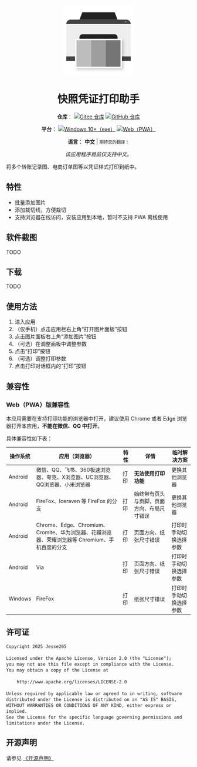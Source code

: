 <div align="center">

<img src="./docs/images/icon.svg" width="192" height="192" alt="App icon">

# 快照凭证打印助手

**仓库**：
[![Gitee 仓库](https://img.shields.io/badge/Gitee-仓库-C71D23?logo=gitee)][RepositoryOnGitee]
[![GitHub 仓库](https://img.shields.io/badge/GitHub-仓库-0969da?logo=github)][RepositoryOnGitHub]

**平台**：
[![Windows 10+（exe）](https://img.shields.io/badge/Windows_10+-exe-0078D4?logo=windows)][ReleaseOnGitee]
[![Web（PWA）](https://img.shields.io/badge/Web+-PWA-0078D4?logo=windows)][ReleaseOnGitee]

**语言**：
**中文** |
<small>期待您的翻译！</small>

_该应用程序目前仅支持中文。_

</div>

将多个转账记录图、电商订单图等以凭证样式打印到纸中。

## 特性

- 批量添加图片
- 添加裁切线，方便裁切
- 支持浏览器在线访问，安装应用到本地，暂时不支持 PWA 离线使用

## 软件截图

TODO

## 下载

TODO

## 使用方法

1. 进入应用
2. （仅手机）点击应用栏右上角“打开图片面板”按钮
3. 点击图片面板右上角“添加图片”按钮
4. （可选）在调整面板中调整参数
5. 点击“打印”按钮
6. （可选）调整打印参数
7. 点击打印对话框内的“打印”按钮

## 兼容性

### Web（PWA）版兼容性

本应用需要在支持打印功能的浏览器中打开，建议使用 Chrome 或者 Edge 浏览器打开本应用，**不能在微信、QQ 中打开**。

具体兼容性如下表：

| 操作系统 | 应用（浏览器）                                                                                 | 特性 | 详情                                       | 临时解决方案           |
| -------- | ---------------------------------------------------------------------------------------------- | ---- | ------------------------------------------ | ---------------------- |
| Android  | 微信、QQ、飞书、360极速浏览器、夸克、X浏览器、UC浏览器、QQ浏览器、小米浏览器                   | 打印 | **无法使用打印功能**                       | 更换其他浏览器         |
| Android  | FireFox、Iceraven 等 FireFox 的分支                                                            | 打印 | 始终带有页头与页脚，页面方向、布局尺寸错误 | 更换其他浏览器         |
| Android  | Chrome、Edge、Chromium、Cromite、华为浏览器、花瓣浏览器、荣耀浏览器等 Chromium、手机百度的分支 | 打印 | 页面方向、纸张尺寸错误                     | 打印时手动切换选择参数 |
| Android  | Via                                                                                            | 打印 | 页面方向、纸张尺寸错误                     | 打印时手动切换选择参数 |
| Windows  | FireFox                                                                                        | 打印 | 纸张尺寸错误                               | 打印时手动切换选择参数 |

## 许可证

```text
Copyright 2025 Jesse205

Licensed under the Apache License, Version 2.0 (the "License");
you may not use this file except in compliance with the License.
You may obtain a copy of the License at

    http://www.apache.org/licenses/LICENSE-2.0

Unless required by applicable law or agreed to in writing, software
distributed under the License is distributed on an "AS IS" BASIS,
WITHOUT WARRANTIES OR CONDITIONS OF ANY KIND, either express or implied.
See the License for the specific language governing permissions and
limitations under the License.
```

## 开源声明

请参见 [《开源声明》](./docs/legal/os_notices.md)

[RepositoryOnGitee]: https://gitee.com/HelloTool/SnapProofPrintHelperForPWA
[RepositoryOnGitHub]: https://github.com/HelloTool/SnapProofPrintHelperForPWA
[ReleaseOnGitee]: https://gitee.com/HelloTool/SnapProofPrintHelperForPWA/releases
[ReleaseOnGitHub]: https://github.com/HelloTool/SnapProofPrintHelperForPWA/releases
